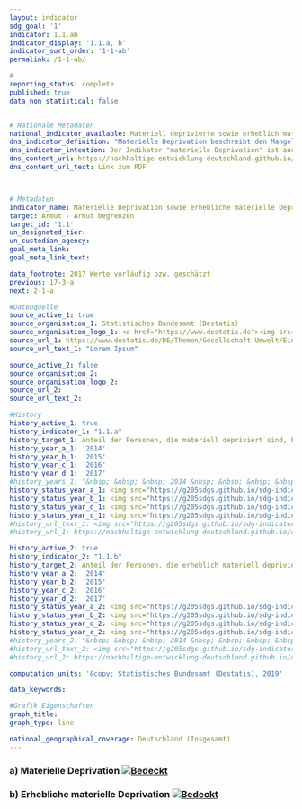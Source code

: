 ```yaml
---
layout: indicator                       
sdg_goal: '1'                       
indicator: 1.1.ab                       
indicator_display: '1.1.a, b'                       
indicator_sort_order: '1-1-ab'                       
permalink: /1-1-ab/                       

#                       
reporting_status: complete                       
published: true                       
data_non_statistical: false                       


# Nationale Metadaten                       
national_indicator_available: Materiell deprivierte sowie erheblich materiell deprivierte Personen  
dns_indicator_definition: "Materielle Deprivation beschreibt den Mangel an bestimmten Gebrauchsgütern und den unfreiwilligen Verzicht auf ausgewählten Konsum aus finanziellen Gründen. Die beiden Indikatoren geben den Anteil der Personen an der Gesamtbevölkerung an, die als materiell depriviert (1.1.a) bzw. als erheblich materiell depriviert (1.1.b) gelten. Die (erhebliche) materielle Entbehrung trifft für alle Menschen zu, deren Haushalt von neun vorgegebenen Kriterien, die die finanziellen Einschränkungen des Haushalts widerspiegeln, mindestens drei (erheblich materiell depriviert: mindestens vier) erfüllt."                     
dns_indicator_intention: Der Indikator "materielle Deprivation" ist auch Teil der ausführlichen Armuts- und Reichtumsberichterstattung der Bundesregierung. Durch die Identifikation individueller Mangelsituationen soll er stellvertretend zur Abbildung armutsgefährdeter Lebenslagen dienen. Daher soll der Prozentsatz der Personen, die materiell depriviert bzw. erheblich materiell depriviert sind, jeweils unter dem Niveau in der Europäischen Union liegen.  
dns_content_url: https://nachhaltige-entwicklung-deutschland.github.io/open-sdg-site-starter/public/content/1.1.a,b.pdf
dns_content_url_text: Link zum PDF                    



# Metadaten                       
indicator_name: Materielle Deprivation sowie erhebliche materielle Deprivation                       
target: Armut - Armut begrenzen                       
target_id: '1.1'                       
un_designated_tier:                        
un_custodian_agency:                        
goal_meta_link:                        
goal_meta_link_text:                        

data_footnote: 2017 Werte vorläufig bzw. geschätzt
previous: 17-3-a
next: 2-1-a

#Datenquelle                       
source_active_1: true
source_organisation_1: Statistisches Bundesamt (Destatis)
source_organisation_logo_1: <a href="https://www.destatis.de"><img src="https://g205sdgs.github.io/sdg-indicators/public/logos/destatis.png" alt="Logo Destatis" /></a>
source_url_1: https://www.destatis.de/DE/Themen/Gesellschaft-Umwelt/Einkommen-Konsum-Lebensbedingungen/Lebensbedingungen-Armutsgefaehrdung/_inhalt.html#sprg233586
source_url_text_1: "Lorem Ipsum"                        

source_active_2: false                       
source_organisation_2:                        
source_organisation_logo_2:                        
source_url_2:                        
source_url_text_2:                        

#History
history_active_1: true
history_indicator_1: "1.1.a"
history_target_1: Anteil der Personen, die materiell depriviert sind, bis 2030 deutlich unter EU-28-Wert halten.<br /> &nbsp;
history_year_a_1: '2014'
history_year_b_1: '2015'
history_year_c_1: '2016'
history_year_d_1: '2017'
#history_years_1: "&nbsp; &nbsp; &nbsp; 2014 &nbsp; &nbsp; &nbsp; &nbsp; &nbsp; 2015 &nbsp; &nbsp; &nbsp; &nbsp; &nbsp; 2016 &nbsp; &nbsp; &nbsp; &nbsp; &nbsp; 2017"
history_status_year_a_1: <img src="https://g205sdgs.github.io/sdg-indicators/public/Wettersymbole/Sonne.png" alt="Sonne" />
history_status_year_b_1: <img src="https://g205sdgs.github.io/sdg-indicators/public/Wettersymbole/Bedeckt.png" alt="Bedeckt" />
history_status_year_d_1: <img src="https://g205sdgs.github.io/sdg-indicators/public/Wettersymbole/Sonne.png" alt="Sonne" />
history_status_year_c_1: <img src="https://g205sdgs.github.io/sdg-indicators/public/Wettersymbole/Bedeckt.png" alt="Bedeckt" />
#history_url_text_1: <img src="https://g205sdgs.github.io/sdg-indicators/public/Wettersymbole/Sonne.png" alt="Sonne" /><img src="https://g205sdgs.github.io/sdg-indicators/public/Wettersymbole/Bedeckt.png" alt="Bedeckt" /><img src="https://g205sdgs.github.io/sdg-indicators/public/Wettersymbole/Sonne.png" alt="Sonne" /><img src="https://g205sdgs.github.io/sdg-indicators/public/Wettersymbole/Bedeckt.png" alt="Bedeckt" />
#history_url_1: https://nachhaltige-entwicklung-deutschland.github.io/open-sdg-site-starter/status/

history_active_2: true
history_indicator_2: "1.1.b"
history_target_2: Anteil der Personen, die erheblich materiell depriviert sind, bis 2030 deutlich unter EU-28-Wert halten.
history_year_a_2: '2014'
history_year_b_2: '2015'
history_year_c_2: '2016'
history_year_d_2: '2017'
history_status_year_a_2: <img src="https://g205sdgs.github.io/sdg-indicators/public/Wettersymbole/Sonne.png" alt="Sonne" />
history_status_year_b_2: <img src="https://g205sdgs.github.io/sdg-indicators/public/Wettersymbole/Bedeckt.png" alt="Bedeckt" />
history_status_year_d_2: <img src="https://g205sdgs.github.io/sdg-indicators/public/Wettersymbole/Bedeckt.png" alt="Bedeckt" />
history_status_year_c_2: <img src="https://g205sdgs.github.io/sdg-indicators/public/Wettersymbole/Bedeckt.png" alt="Bedeckt" />
#history_years_2: "&nbsp; &nbsp; &nbsp; 2014 &nbsp; &nbsp; &nbsp; &nbsp; &nbsp; 2015 &nbsp; &nbsp; &nbsp; &nbsp; &nbsp; 2016 &nbsp; &nbsp; &nbsp; &nbsp; &nbsp; 2017"
#history_url_text_2: <img src="https://g205sdgs.github.io/sdg-indicators/public/Wettersymbole/Sonne.png" alt="Sonne" /><img src="https://g205sdgs.github.io/sdg-indicators/public/Wettersymbole/Bedeckt.png" alt="Bedeckt" /><img src="https://g205sdgs.github.io/sdg-indicators/public/Wettersymbole/Bedeckt.png" alt="Bedeckt" /><img src="https://g205sdgs.github.io/sdg-indicators/public/Wettersymbole/Bedeckt.png" alt="Bedeckt" />
#history_url_2: https://nachhaltige-entwicklung-deutschland.github.io/open-sdg-site-starter/status/

computation_units: '&copy; Statistisches Bundesamt (Destatis), 2019'                       

data_keywords:                        

#Grafik Eigenschaften                       
graph_title:                        
graph_type: line                       

national_geographical_coverage: Deutschland (Insgesamt)
---
```

<h3>a) Materielle Deprivation
  <a href="https://nachhaltige-entwicklung-deutschland.github.io/open-sdg-site-starter/status/"><img src="https://g205sdgs.github.io/sdg-indicators/public/Wettersymbole/Bedeckt.png" alt="Bedeckt" />
  </a>
</h3>
<h3>b) Erhebliche materielle Deprivation
  <a href="https://nachhaltige-entwicklung-deutschland.github.io/open-sdg-site-starter/status/"><img src="https://g205sdgs.github.io/sdg-indicators/public/Wettersymbole/Bedeckt.png" alt="Bedeckt" />
  </a>
